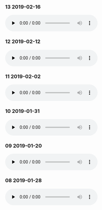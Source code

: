 ### 13 2019-02-16

<audio id="audio" controls="controls" preload="none">
    <source id="mp3" src="../../audio/self/13.m4a">
</audio>

### 12 2019-02-12

<audio id="audio" controls="controls" preload="none">
    <source id="mp3" src="../../audio/self/12.m4a">
</audio>

### 11 2019-02-02

<audio id="audio" controls="controls" preload="none">
    <source id="mp3" src="../../audio/self/11.m4a">
</audio>

### 10 2019-01-31

<audio id="audio" controls="controls" preload="none">
    <source id="mp3" src="../../audio/self/10.m4a">
</audio>

### 09 2019-01-20

<audio id="audio" controls="controls" preload="none">
    <source id="mp3" src="../../audio/self/09.m4a">
</audio>

### 08 2019-01-28

<audio id="audio" controls="controls" preload="none">
    <source id="mp3" src="../../audio/self/08.m4a">
</audio>